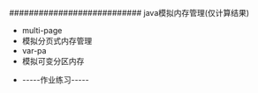 
###########################
java模拟内存管理(仅计算结果)
* multi-page
 * 模拟分页式内存管理
* var-pa
 * 模拟可变分区内存

+ -----作业练习-----
